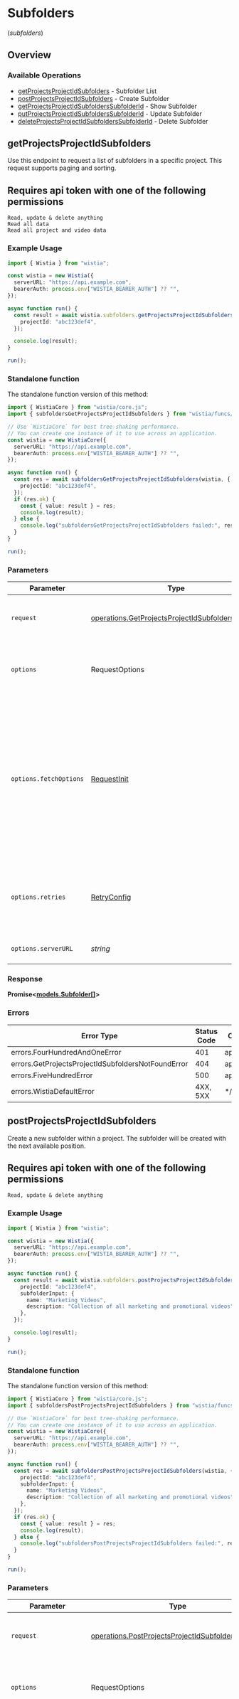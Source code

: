 # Subfolders
(*subfolders*)

## Overview

### Available Operations

* [getProjectsProjectIdSubfolders](#getprojectsprojectidsubfolders) - Subfolder List
* [postProjectsProjectIdSubfolders](#postprojectsprojectidsubfolders) - Create Subfolder
* [getProjectsProjectIdSubfoldersSubfolderId](#getprojectsprojectidsubfolderssubfolderid) - Show Subfolder
* [putProjectsProjectIdSubfoldersSubfolderId](#putprojectsprojectidsubfolderssubfolderid) - Update Subfolder
* [deleteProjectsProjectIdSubfoldersSubfolderId](#deleteprojectsprojectidsubfolderssubfolderid) - Delete Subfolder

## getProjectsProjectIdSubfolders

Use this endpoint to request a list of subfolders in a specific project. This request supports paging and sorting.

## Requires api token with one of the following permissions
```
Read, update & delete anything
Read all data
Read all project and video data
```


### Example Usage

<!-- UsageSnippet language="typescript" operationID="get_/projects/{project-id}/subfolders" method="get" path="/projects/{project-id}/subfolders" -->
```typescript
import { Wistia } from "wistia";

const wistia = new Wistia({
  serverURL: "https://api.example.com",
  bearerAuth: process.env["WISTIA_BEARER_AUTH"] ?? "",
});

async function run() {
  const result = await wistia.subfolders.getProjectsProjectIdSubfolders({
    projectId: "abc123def4",
  });

  console.log(result);
}

run();
```

### Standalone function

The standalone function version of this method:

```typescript
import { WistiaCore } from "wistia/core.js";
import { subfoldersGetProjectsProjectIdSubfolders } from "wistia/funcs/subfoldersGetProjectsProjectIdSubfolders.js";

// Use `WistiaCore` for best tree-shaking performance.
// You can create one instance of it to use across an application.
const wistia = new WistiaCore({
  serverURL: "https://api.example.com",
  bearerAuth: process.env["WISTIA_BEARER_AUTH"] ?? "",
});

async function run() {
  const res = await subfoldersGetProjectsProjectIdSubfolders(wistia, {
    projectId: "abc123def4",
  });
  if (res.ok) {
    const { value: result } = res;
    console.log(result);
  } else {
    console.log("subfoldersGetProjectsProjectIdSubfolders failed:", res.error);
  }
}

run();
```

### Parameters

| Parameter                                                                                                                                                                      | Type                                                                                                                                                                           | Required                                                                                                                                                                       | Description                                                                                                                                                                    |
| ------------------------------------------------------------------------------------------------------------------------------------------------------------------------------ | ------------------------------------------------------------------------------------------------------------------------------------------------------------------------------ | ------------------------------------------------------------------------------------------------------------------------------------------------------------------------------ | ------------------------------------------------------------------------------------------------------------------------------------------------------------------------------ |
| `request`                                                                                                                                                                      | [operations.GetProjectsProjectIdSubfoldersRequest](../../models/operations/getprojectsprojectidsubfoldersrequest.md)                                                           | :heavy_check_mark:                                                                                                                                                             | The request object to use for the request.                                                                                                                                     |
| `options`                                                                                                                                                                      | RequestOptions                                                                                                                                                                 | :heavy_minus_sign:                                                                                                                                                             | Used to set various options for making HTTP requests.                                                                                                                          |
| `options.fetchOptions`                                                                                                                                                         | [RequestInit](https://developer.mozilla.org/en-US/docs/Web/API/Request/Request#options)                                                                                        | :heavy_minus_sign:                                                                                                                                                             | Options that are passed to the underlying HTTP request. This can be used to inject extra headers for examples. All `Request` options, except `method` and `body`, are allowed. |
| `options.retries`                                                                                                                                                              | [RetryConfig](../../lib/utils/retryconfig.md)                                                                                                                                  | :heavy_minus_sign:                                                                                                                                                             | Enables retrying HTTP requests under certain failure conditions.                                                                                                               |
| `options.serverURL`                                                                                                                                                            | *string*                                                                                                                                                                       | :heavy_minus_sign:                                                                                                                                                             | An optional server URL to use.                                                                                                                                                 |

### Response

**Promise\<[models.Subfolder[]](../../models/.md)\>**

### Errors

| Error Type                                         | Status Code                                        | Content Type                                       |
| -------------------------------------------------- | -------------------------------------------------- | -------------------------------------------------- |
| errors.FourHundredAndOneError                      | 401                                                | application/json                                   |
| errors.GetProjectsProjectIdSubfoldersNotFoundError | 404                                                | application/json                                   |
| errors.FiveHundredError                            | 500                                                | application/json                                   |
| errors.WistiaDefaultError                          | 4XX, 5XX                                           | \*/\*                                              |

## postProjectsProjectIdSubfolders

Create a new subfolder within a project. The subfolder will be created with the next available position.

## Requires api token with one of the following permissions
```
Read, update & delete anything
```


### Example Usage

<!-- UsageSnippet language="typescript" operationID="post_/projects/{project-id}/subfolders" method="post" path="/projects/{project-id}/subfolders" -->
```typescript
import { Wistia } from "wistia";

const wistia = new Wistia({
  serverURL: "https://api.example.com",
  bearerAuth: process.env["WISTIA_BEARER_AUTH"] ?? "",
});

async function run() {
  const result = await wistia.subfolders.postProjectsProjectIdSubfolders({
    projectId: "abc123def4",
    subfolderInput: {
      name: "Marketing Videos",
      description: "Collection of all marketing and promotional videos",
    },
  });

  console.log(result);
}

run();
```

### Standalone function

The standalone function version of this method:

```typescript
import { WistiaCore } from "wistia/core.js";
import { subfoldersPostProjectsProjectIdSubfolders } from "wistia/funcs/subfoldersPostProjectsProjectIdSubfolders.js";

// Use `WistiaCore` for best tree-shaking performance.
// You can create one instance of it to use across an application.
const wistia = new WistiaCore({
  serverURL: "https://api.example.com",
  bearerAuth: process.env["WISTIA_BEARER_AUTH"] ?? "",
});

async function run() {
  const res = await subfoldersPostProjectsProjectIdSubfolders(wistia, {
    projectId: "abc123def4",
    subfolderInput: {
      name: "Marketing Videos",
      description: "Collection of all marketing and promotional videos",
    },
  });
  if (res.ok) {
    const { value: result } = res;
    console.log(result);
  } else {
    console.log("subfoldersPostProjectsProjectIdSubfolders failed:", res.error);
  }
}

run();
```

### Parameters

| Parameter                                                                                                                                                                      | Type                                                                                                                                                                           | Required                                                                                                                                                                       | Description                                                                                                                                                                    |
| ------------------------------------------------------------------------------------------------------------------------------------------------------------------------------ | ------------------------------------------------------------------------------------------------------------------------------------------------------------------------------ | ------------------------------------------------------------------------------------------------------------------------------------------------------------------------------ | ------------------------------------------------------------------------------------------------------------------------------------------------------------------------------ |
| `request`                                                                                                                                                                      | [operations.PostProjectsProjectIdSubfoldersRequest](../../models/operations/postprojectsprojectidsubfoldersrequest.md)                                                         | :heavy_check_mark:                                                                                                                                                             | The request object to use for the request.                                                                                                                                     |
| `options`                                                                                                                                                                      | RequestOptions                                                                                                                                                                 | :heavy_minus_sign:                                                                                                                                                             | Used to set various options for making HTTP requests.                                                                                                                          |
| `options.fetchOptions`                                                                                                                                                         | [RequestInit](https://developer.mozilla.org/en-US/docs/Web/API/Request/Request#options)                                                                                        | :heavy_minus_sign:                                                                                                                                                             | Options that are passed to the underlying HTTP request. This can be used to inject extra headers for examples. All `Request` options, except `method` and `body`, are allowed. |
| `options.retries`                                                                                                                                                              | [RetryConfig](../../lib/utils/retryconfig.md)                                                                                                                                  | :heavy_minus_sign:                                                                                                                                                             | Enables retrying HTTP requests under certain failure conditions.                                                                                                               |
| `options.serverURL`                                                                                                                                                            | *string*                                                                                                                                                                       | :heavy_minus_sign:                                                                                                                                                             | An optional server URL to use.                                                                                                                                                 |

### Response

**Promise\<[models.Subfolder](../../models/subfolder.md)\>**

### Errors

| Error Type                                          | Status Code                                         | Content Type                                        |
| --------------------------------------------------- | --------------------------------------------------- | --------------------------------------------------- |
| errors.FourHundredAndOneError                       | 401                                                 | application/json                                    |
| errors.PostProjectsProjectIdSubfoldersNotFoundError | 404                                                 | application/json                                    |
| errors.FiveHundredError                             | 500                                                 | application/json                                    |
| errors.WistiaDefaultError                           | 4XX, 5XX                                            | \*/\*                                               |

## getProjectsProjectIdSubfoldersSubfolderId

Retrieve detailed information about a specific subfolder, including all media files contained within it.

## Requires api token with one of the following permissions
```
Read, update & delete anything
Read all data
Read all project and video data
```


### Example Usage

<!-- UsageSnippet language="typescript" operationID="get_/projects/{project-id}/subfolders/{subfolder-id}" method="get" path="/projects/{project-id}/subfolders/{subfolder-id}" -->
```typescript
import { Wistia } from "wistia";

const wistia = new Wistia({
  serverURL: "https://api.example.com",
  bearerAuth: process.env["WISTIA_BEARER_AUTH"] ?? "",
});

async function run() {
  const result = await wistia.subfolders.getProjectsProjectIdSubfoldersSubfolderId({
    projectId: "abc123def4",
    subfolderId: "xyz789ghi0",
    descriptionFormat: "markdown",
  });

  console.log(result);
}

run();
```

### Standalone function

The standalone function version of this method:

```typescript
import { WistiaCore } from "wistia/core.js";
import { subfoldersGetProjectsProjectIdSubfoldersSubfolderId } from "wistia/funcs/subfoldersGetProjectsProjectIdSubfoldersSubfolderId.js";

// Use `WistiaCore` for best tree-shaking performance.
// You can create one instance of it to use across an application.
const wistia = new WistiaCore({
  serverURL: "https://api.example.com",
  bearerAuth: process.env["WISTIA_BEARER_AUTH"] ?? "",
});

async function run() {
  const res = await subfoldersGetProjectsProjectIdSubfoldersSubfolderId(wistia, {
    projectId: "abc123def4",
    subfolderId: "xyz789ghi0",
    descriptionFormat: "markdown",
  });
  if (res.ok) {
    const { value: result } = res;
    console.log(result);
  } else {
    console.log("subfoldersGetProjectsProjectIdSubfoldersSubfolderId failed:", res.error);
  }
}

run();
```

### Parameters

| Parameter                                                                                                                                                                      | Type                                                                                                                                                                           | Required                                                                                                                                                                       | Description                                                                                                                                                                    |
| ------------------------------------------------------------------------------------------------------------------------------------------------------------------------------ | ------------------------------------------------------------------------------------------------------------------------------------------------------------------------------ | ------------------------------------------------------------------------------------------------------------------------------------------------------------------------------ | ------------------------------------------------------------------------------------------------------------------------------------------------------------------------------ |
| `request`                                                                                                                                                                      | [operations.GetProjectsProjectIdSubfoldersSubfolderIdRequest](../../models/operations/getprojectsprojectidsubfolderssubfolderidrequest.md)                                     | :heavy_check_mark:                                                                                                                                                             | The request object to use for the request.                                                                                                                                     |
| `options`                                                                                                                                                                      | RequestOptions                                                                                                                                                                 | :heavy_minus_sign:                                                                                                                                                             | Used to set various options for making HTTP requests.                                                                                                                          |
| `options.fetchOptions`                                                                                                                                                         | [RequestInit](https://developer.mozilla.org/en-US/docs/Web/API/Request/Request#options)                                                                                        | :heavy_minus_sign:                                                                                                                                                             | Options that are passed to the underlying HTTP request. This can be used to inject extra headers for examples. All `Request` options, except `method` and `body`, are allowed. |
| `options.retries`                                                                                                                                                              | [RetryConfig](../../lib/utils/retryconfig.md)                                                                                                                                  | :heavy_minus_sign:                                                                                                                                                             | Enables retrying HTTP requests under certain failure conditions.                                                                                                               |
| `options.serverURL`                                                                                                                                                            | *string*                                                                                                                                                                       | :heavy_minus_sign:                                                                                                                                                             | An optional server URL to use.                                                                                                                                                 |

### Response

**Promise\<[models.SubfolderWithMedia](../../models/subfolderwithmedia.md)\>**

### Errors

| Error Type                                                    | Status Code                                                   | Content Type                                                  |
| ------------------------------------------------------------- | ------------------------------------------------------------- | ------------------------------------------------------------- |
| errors.FourHundredAndOneError                                 | 401                                                           | application/json                                              |
| errors.GetProjectsProjectIdSubfoldersSubfolderIdNotFoundError | 404                                                           | application/json                                              |
| errors.FiveHundredError                                       | 500                                                           | application/json                                              |
| errors.WistiaDefaultError                                     | 4XX, 5XX                                                      | \*/\*                                                         |

## putProjectsProjectIdSubfoldersSubfolderId

Update a subfolder's name and/or description. 

## Requires api token with one of the following permissions
```
Read, update & delete anything
```


### Example Usage

<!-- UsageSnippet language="typescript" operationID="put_/projects/{project-id}/subfolders/{subfolder-id}" method="put" path="/projects/{project-id}/subfolders/{subfolder-id}" -->
```typescript
import { Wistia } from "wistia";

const wistia = new Wistia({
  serverURL: "https://api.example.com",
  bearerAuth: process.env["WISTIA_BEARER_AUTH"] ?? "",
});

async function run() {
  const result = await wistia.subfolders.putProjectsProjectIdSubfoldersSubfolderId({
    projectId: "abc123def4",
    subfolderId: "xyz789ghi0",
    requestBody: {
      name: "Updated Marketing Videos",
      description: "Updated collection of marketing materials",
    },
  });

  console.log(result);
}

run();
```

### Standalone function

The standalone function version of this method:

```typescript
import { WistiaCore } from "wistia/core.js";
import { subfoldersPutProjectsProjectIdSubfoldersSubfolderId } from "wistia/funcs/subfoldersPutProjectsProjectIdSubfoldersSubfolderId.js";

// Use `WistiaCore` for best tree-shaking performance.
// You can create one instance of it to use across an application.
const wistia = new WistiaCore({
  serverURL: "https://api.example.com",
  bearerAuth: process.env["WISTIA_BEARER_AUTH"] ?? "",
});

async function run() {
  const res = await subfoldersPutProjectsProjectIdSubfoldersSubfolderId(wistia, {
    projectId: "abc123def4",
    subfolderId: "xyz789ghi0",
    requestBody: {
      name: "Updated Marketing Videos",
      description: "Updated collection of marketing materials",
    },
  });
  if (res.ok) {
    const { value: result } = res;
    console.log(result);
  } else {
    console.log("subfoldersPutProjectsProjectIdSubfoldersSubfolderId failed:", res.error);
  }
}

run();
```

### Parameters

| Parameter                                                                                                                                                                      | Type                                                                                                                                                                           | Required                                                                                                                                                                       | Description                                                                                                                                                                    |
| ------------------------------------------------------------------------------------------------------------------------------------------------------------------------------ | ------------------------------------------------------------------------------------------------------------------------------------------------------------------------------ | ------------------------------------------------------------------------------------------------------------------------------------------------------------------------------ | ------------------------------------------------------------------------------------------------------------------------------------------------------------------------------ |
| `request`                                                                                                                                                                      | [operations.PutProjectsProjectIdSubfoldersSubfolderIdRequest](../../models/operations/putprojectsprojectidsubfolderssubfolderidrequest.md)                                     | :heavy_check_mark:                                                                                                                                                             | The request object to use for the request.                                                                                                                                     |
| `options`                                                                                                                                                                      | RequestOptions                                                                                                                                                                 | :heavy_minus_sign:                                                                                                                                                             | Used to set various options for making HTTP requests.                                                                                                                          |
| `options.fetchOptions`                                                                                                                                                         | [RequestInit](https://developer.mozilla.org/en-US/docs/Web/API/Request/Request#options)                                                                                        | :heavy_minus_sign:                                                                                                                                                             | Options that are passed to the underlying HTTP request. This can be used to inject extra headers for examples. All `Request` options, except `method` and `body`, are allowed. |
| `options.retries`                                                                                                                                                              | [RetryConfig](../../lib/utils/retryconfig.md)                                                                                                                                  | :heavy_minus_sign:                                                                                                                                                             | Enables retrying HTTP requests under certain failure conditions.                                                                                                               |
| `options.serverURL`                                                                                                                                                            | *string*                                                                                                                                                                       | :heavy_minus_sign:                                                                                                                                                             | An optional server URL to use.                                                                                                                                                 |

### Response

**Promise\<[models.Subfolder](../../models/subfolder.md)\>**

### Errors

| Error Type                                                    | Status Code                                                   | Content Type                                                  |
| ------------------------------------------------------------- | ------------------------------------------------------------- | ------------------------------------------------------------- |
| errors.FourHundredAndOneError                                 | 401                                                           | application/json                                              |
| errors.PutProjectsProjectIdSubfoldersSubfolderIdNotFoundError | 404                                                           | application/json                                              |
| errors.FiveHundredError                                       | 500                                                           | application/json                                              |
| errors.WistiaDefaultError                                     | 4XX, 5XX                                                      | \*/\*                                                         |

## deleteProjectsProjectIdSubfoldersSubfolderId

Delete a subfolder from a project. All media files in the subfolder will be moved to the project's root level.

The subfolder is soft-deleted and may be recoverable through other means, but is no longer accessible via the API.

## Requires api token with one of the following permissions
```
Read, update & delete anything
```


### Example Usage

<!-- UsageSnippet language="typescript" operationID="delete_/projects/{project-id}/subfolders/{subfolder-id}" method="delete" path="/projects/{project-id}/subfolders/{subfolder-id}" -->
```typescript
import { Wistia } from "wistia";

const wistia = new Wistia({
  serverURL: "https://api.example.com",
  bearerAuth: process.env["WISTIA_BEARER_AUTH"] ?? "",
});

async function run() {
  const result = await wistia.subfolders.deleteProjectsProjectIdSubfoldersSubfolderId({
    projectId: "abc123def4",
    subfolderId: "xyz789ghi0",
  });

  console.log(result);
}

run();
```

### Standalone function

The standalone function version of this method:

```typescript
import { WistiaCore } from "wistia/core.js";
import { subfoldersDeleteProjectsProjectIdSubfoldersSubfolderId } from "wistia/funcs/subfoldersDeleteProjectsProjectIdSubfoldersSubfolderId.js";

// Use `WistiaCore` for best tree-shaking performance.
// You can create one instance of it to use across an application.
const wistia = new WistiaCore({
  serverURL: "https://api.example.com",
  bearerAuth: process.env["WISTIA_BEARER_AUTH"] ?? "",
});

async function run() {
  const res = await subfoldersDeleteProjectsProjectIdSubfoldersSubfolderId(wistia, {
    projectId: "abc123def4",
    subfolderId: "xyz789ghi0",
  });
  if (res.ok) {
    const { value: result } = res;
    console.log(result);
  } else {
    console.log("subfoldersDeleteProjectsProjectIdSubfoldersSubfolderId failed:", res.error);
  }
}

run();
```

### Parameters

| Parameter                                                                                                                                                                      | Type                                                                                                                                                                           | Required                                                                                                                                                                       | Description                                                                                                                                                                    |
| ------------------------------------------------------------------------------------------------------------------------------------------------------------------------------ | ------------------------------------------------------------------------------------------------------------------------------------------------------------------------------ | ------------------------------------------------------------------------------------------------------------------------------------------------------------------------------ | ------------------------------------------------------------------------------------------------------------------------------------------------------------------------------ |
| `request`                                                                                                                                                                      | [operations.DeleteProjectsProjectIdSubfoldersSubfolderIdRequest](../../models/operations/deleteprojectsprojectidsubfolderssubfolderidrequest.md)                               | :heavy_check_mark:                                                                                                                                                             | The request object to use for the request.                                                                                                                                     |
| `options`                                                                                                                                                                      | RequestOptions                                                                                                                                                                 | :heavy_minus_sign:                                                                                                                                                             | Used to set various options for making HTTP requests.                                                                                                                          |
| `options.fetchOptions`                                                                                                                                                         | [RequestInit](https://developer.mozilla.org/en-US/docs/Web/API/Request/Request#options)                                                                                        | :heavy_minus_sign:                                                                                                                                                             | Options that are passed to the underlying HTTP request. This can be used to inject extra headers for examples. All `Request` options, except `method` and `body`, are allowed. |
| `options.retries`                                                                                                                                                              | [RetryConfig](../../lib/utils/retryconfig.md)                                                                                                                                  | :heavy_minus_sign:                                                                                                                                                             | Enables retrying HTTP requests under certain failure conditions.                                                                                                               |
| `options.serverURL`                                                                                                                                                            | *string*                                                                                                                                                                       | :heavy_minus_sign:                                                                                                                                                             | An optional server URL to use.                                                                                                                                                 |

### Response

**Promise\<[models.Subfolder](../../models/subfolder.md)\>**

### Errors

| Error Type                                                       | Status Code                                                      | Content Type                                                     |
| ---------------------------------------------------------------- | ---------------------------------------------------------------- | ---------------------------------------------------------------- |
| errors.FourHundredAndOneError                                    | 401                                                              | application/json                                                 |
| errors.DeleteProjectsProjectIdSubfoldersSubfolderIdNotFoundError | 404                                                              | application/json                                                 |
| errors.FiveHundredError                                          | 500                                                              | application/json                                                 |
| errors.WistiaDefaultError                                        | 4XX, 5XX                                                         | \*/\*                                                            |